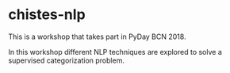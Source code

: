 # chistes-nlp

This is a workshop that takes part in PyDay BCN 2018.

In this workshop different NLP techniques are explored to solve a supervised categorization problem.
